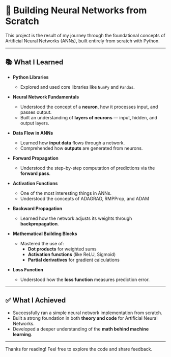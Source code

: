 # 🧠 Building Neural Networks from Scratch

This project is the result of my journey through the foundational concepts of Artificial Neural Networks (ANNs), built entirely from scratch with Python.

---

## 📚 What I Learned

- **Python Libraries**  
  - Explored and used core libraries like `NumPy` and `Pandas`.

- **Neural Network Fundamentals**  
  - Understood the concept of a **neuron**, how it processes input, and passes output.
  - Built an understanding of **layers of neurons** — input, hidden, and output layers.

- **Data Flow in ANNs**  
  - Learned how **input data** flows through a network.
  - Comprehended how **outputs** are generated from neurons.

- **Forward Propagation**  
  - Understood the step-by-step computation of predictions via the **forward pass**.

- **Activation Functions**
  - One of the most interesting things in ANNs.
  - Understood the concepts of ADAGRAD, RMPProp, and ADAM

- **Backward Propagation**  
  - Learned how the network adjusts its weights through **backpropagation**.

- **Mathematical Building Blocks**  
  - Mastered the use of:
    - **Dot products** for weighted sums
    - **Activation functions** (like ReLU, Sigmoid)
    - **Partial derivatives** for gradient calculations

- **Loss Function**  
  - Understood how the **loss function** measures prediction error.

---

## ✅ What I Achieved

- Successfully ran a simple neural network implementation from scratch.
- Built a strong foundation in both **theory and code** for Artificial Neural Networks.
- Developed a deeper understanding of the **math behind machine learning**.

---

Thanks for reading! Feel free to explore the code and share feedback.
